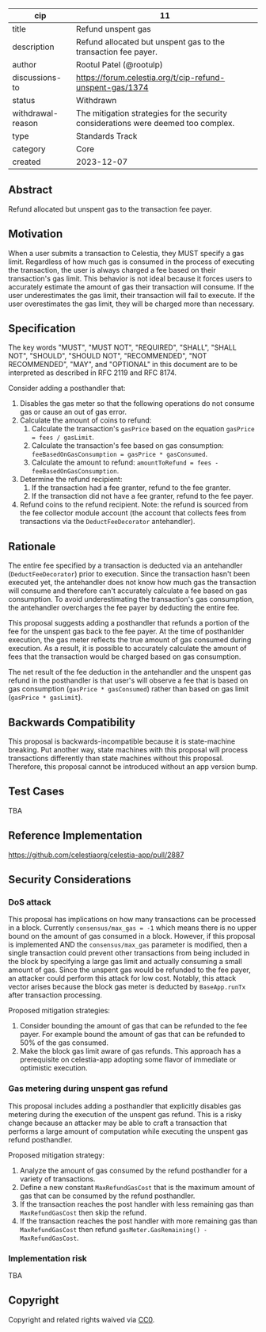 | cip | 11 |
| - | - |
| title | Refund unspent gas |
| description | Refund allocated but unspent gas to the transaction fee payer. |
| author | Rootul Patel (@rootulp) |
| discussions-to | <https://forum.celestia.org/t/cip-refund-unspent-gas/1374> |
| status | Withdrawn |
| withdrawal-reason | The mitigation strategies for the security considerations were deemed too complex. |
| type | Standards Track |
| category | Core |
| created | 2023-12-07 |

## Abstract

Refund allocated but unspent gas to the transaction fee payer.

## Motivation

When a user submits a transaction to Celestia, they MUST specify a gas limit. Regardless of how much gas is consumed in the process of executing the transaction, the user is always charged a fee based on their transaction's gas limit. This behavior is not ideal because it forces users to accurately estimate the amount of gas their transaction will consume. If the user underestimates the gas limit, their transaction will fail to execute. If the user overestimates the gas limit, they will be charged more than necessary.

## Specification

The key words "MUST", "MUST NOT", "REQUIRED", "SHALL", "SHALL NOT", "SHOULD", "SHOULD NOT", "RECOMMENDED", "NOT RECOMMENDED", "MAY", and "OPTIONAL" in this document are to be interpreted as described in RFC 2119 and RFC 8174.

Consider adding a posthandler that:

1. Disables the gas meter so that the following operations do not consume gas or cause an out of gas error.
1. Calculate the amount of coins to refund:
    1. Calculate the transaction's `gasPrice` based on the equation `gasPrice = fees / gasLimit`.
    1. Calculate the transaction's fee based on gas consumption: `feeBasedOnGasConsumption = gasPrice * gasConsumed`.
    1. Calculate the amount to refund: `amountToRefund = fees - feeBasedOnGasConsumption`.
1. Determine the refund recipient:
    1. If the transaction had a fee granter, refund to the fee granter.
    1. If the transaction did not have a fee granter, refund to the fee payer.
1. Refund coins to the refund recipient. Note: the refund is sourced from the fee collector module account (the account that collects fees from transactions via the `DeductFeeDecorator` antehandler).

## Rationale

The entire fee specified by a transaction is deducted via an antehandler (`DeductFeeDecorator`) prior to execution. Since the transaction hasn't been executed yet, the antehandler does not know how much gas the transaction will consume and therefore can't accurately calculate a fee based on gas consumption. To avoid underestimating the transaction's gas consumption, the antehandler overcharges the fee payer by deducting the entire fee.

This proposal suggests adding a posthandler that refunds a portion of the fee for the unspent gas back to the fee payer. At the time of posthanlder execution, the gas meter reflects the true amount of gas consumed during execution. As a result, it is possible to accurately calculate the amount of fees that the transaction would be charged based on gas consumption.

The net result of the fee deduction in the antehandler and the unspent gas refund in the posthandler is that user's will observe a fee that is based on gas consumption (`gasPrice * gasConsumed`) rather than based on gas limit (`gasPrice * gasLimit`).

## Backwards Compatibility

This proposal is backwards-incompatible because it is state-machine breaking. Put another way, state machines with this proposal will process transactions differently than state machines without this proposal. Therefore, this proposal cannot be introduced without an app version bump.

## Test Cases

TBA

## Reference Implementation

<https://github.com/celestiaorg/celestia-app/pull/2887>

## Security Considerations

### DoS attack

This proposal has implications on how many transactions can be processed in a block. Currently `consensus/max_gas = -1` which means there is no upper bound on the amount of gas consumed in a block. However, if this proposal is implemented AND the `consensus/max_gas` parameter is modified, then a single transaction could prevent other transactions from being included in the block by specifying a large gas limit and actually consuming a small amount of gas. Since the unspent gas would be refunded to the fee payer, an attacker could perform this attack for low cost. Notably, this attack vector arises because the block gas meter is deducted by `BaseApp.runTx` after transaction processing.

Proposed mitigation strategies:

1. Consider bounding the amount of gas that can be refunded to the fee payer. For example bound the amount of gas that can be refunded to 50% of the gas consumed.
1. Make the block gas limit aware of gas refunds. This approach has a prerequisite on celestia-app adopting some flavor of immediate or optimistic execution.

### Gas metering during unspent gas refund

This proposal includes adding a posthandler that explicitly disables gas metering during the execution of the unspent gas refund. This is a risky change because an attacker may be able to craft a transaction that performs a large amount of computation while executing the unspent gas refund posthandler.

Proposed mitigation strategy:

1. Analyze the amount of gas consumed by the refund posthandler for a variety of transactions.
1. Define a new constant `MaxRefundGasCost` that is the maximum amount of gas that can be consumed by the refund posthandler.
1. If the transaction reaches the post handler with less remaining gas than `MaxRefundGasCost` then skip the refund.
1. If the transaction reaches the post handler with more remaining gas than `MaxRefundGasCost` then refund `gasMeter.GasRemaining() - MaxRefundGasCost`.

### Implementation risk

TBA

## Copyright

Copyright and related rights waived via [CC0](../LICENSE).
